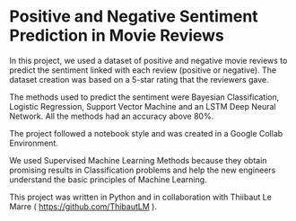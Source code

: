 # Positive and Negative Sentiment Prediction in Movie Reviews

In this project, we used a dataset of positive and negative movie reviews to predict the sentiment linked with each review (positive or negative). 
The dataset creation was based on a 5-star rating that the reviewers gave. 

The methods used to predict the sentiment were Bayesian Classification, Logistic Regression, Support Vector Machine and an LSTM Deep Neural Network. All the methods had an accuracy above 80%.

The project followed a notebook style and was created in a Google Collab Environment.


We used Supervised Machine Learning Methods because they obtain promising results in Classification problems and help the new engineers understand the basic principles of Machine Learning. 

This project was written in Python and in collaboration with Thiibaut Le Marre ( https://github.com/ThibautLM ).
